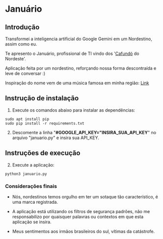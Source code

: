 # Januário

## Introdução

Transformei a inteligencia artificial do Google Gemini em um Nordestino, assim como eu.

Te apresento o Januário, profissional de TI vindo dos '[Cafundó](https://www.dicio.com.br/cafundo/) do Nordeste'.

Aplicação feita por um nordestino, reforçando nossa forma descontraída e leve de conversar :)

Inspiração do nome vem de uma música famosa em minha região: [Link](https://www.youtube.com/watch?v=DP8f73AHUtg&t=3s)


## Instrução de instalação

1. Execute os comandos abaixo para instalar as dependências:

```
sudo apt install pip
sudo pip install -r requirements.txt
```
2. Descomente a linha "**#GOOGLE_API_KEY="INSIRA_SUA_API_KEY**" no arquivo "januario.py" e insira sua API_KEY.

## Instruções de execução

2. Execute a aplicação:
 
```
python3 januario.py
```

### Considerações finais
- Nós, nordestinos temos orgulho em ter um sotaque tão característico, é uma marca registrada.

- A aplicação está utilizando os filtros de segurança padrões, não me responsabilizo por quaisquer palavras ou contextos em que esta aplicação se insira.

- Meus sentimentos aos irmãos brasileiros do sul, vítimas da catástrofe.
